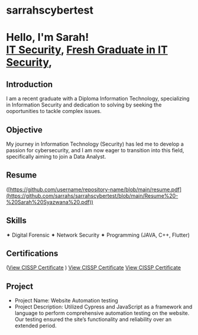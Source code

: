 # sarrahscybertest

<h1>Hello, I'm Sarah! <br/><a href="https://github.com/sarrahs">IT Security</a>, <a href="https://www.linkedin.com/public-profile/settings?lipi=urn%3Ali%3Apage%3Ad_flagship3_profile_self_edit_contact-info%3BBit6gkm8T6aRf0sv7f37CQ%3D%3D">Fresh Graduate in IT Security</a>, <a></a>

## Introduction                                                                             
I am a recent graduate with a Diploma Information Technology, specializing in Information Security and dedication to solving by seeking the ooportunities to tackle complex issues.

## Objective

My journey in Information Technology (Security) has led me to develop a passion for cybersecurity, and I am now eager to transition into this field, specifically aiming to join a Data Analyst.

## Resume

([https://github.com/username/repository-name/blob/main/resume.pdf](https://github.com/sarrahs/sarrahscybertest/blob/main/Resume%20-%20Sarah%20Syazwana%20.pdf))

## Skills

✦ Digital Forensic
✦ Network Security
✦ Programming (JAVA, C++, Flutter)

## Certifications
([View CISSP Certificate](https://github.com/sarrahs/sarrahscybertest/blob/main/CISSP_Certificate.pdf)
)
[View CISSP Certificate](https://github.com/sarrahs/sarrahscybertest/blob/main/CISSP_Certificate.pdf)
[View CISSP Certificate](https://github.com/sarrahs/sarrahscybertest/blob/main/CISSP_Certificate.pdf)

## Project
- Project Name: Website Automation testing
- Project Description: Utilized Cypress and JavaScript as a framework and language to perform comprehensive automation testing on the website. Our testing ensured the site’s functionality and reliability over an extended period.
